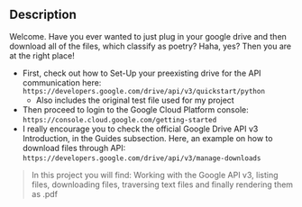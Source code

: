 ## Description

Welcome. Have you ever wanted to just plug in your google drive and then download all of the files, which classify
as poetry? Haha, yes? Then you are at the right place!
* First, check out how to Set-Up your preexisting drive for the API communication here: `https://developers.google.com/drive/api/v3/quickstart/python`
  * Also includes the original test file used for my project
* Then proceed to login to the Google Cloud Platform console: `https://console.cloud.google.com/getting-started`
* I really encourage you to check the official Google Drive API v3 Introduction, in the Guides subsection.
Here, an example on how to download files through API: `https://developers.google.com/drive/api/v3/manage-downloads`

> In this project you will find: Working with the Google API v3, listing files, downloading files, traversing text files
and finally rendering them as .pdf
